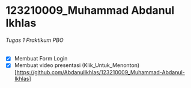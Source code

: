 # 123210009_Muhammad Abdanul Ikhlas

###### Tugas 1 Praktikum PBO 

* [x] Membuat Form Login
* [x] Membuat video presentasi (Klik_Untuk_Menonton)[https://github.com/AbdanulIkhlas/123210009_Muhammad-Abdanul-Ikhlas]
